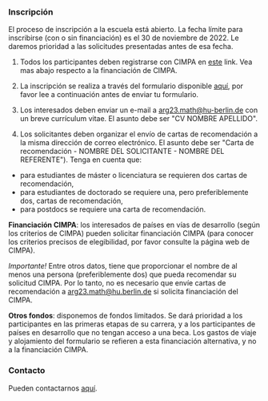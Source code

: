 ### Inscripción

El proceso de inscripción a la escuela está abierto. La fecha límite para inscribirse (con o sin financiación) es el 30 de noviembre de 2022. Le daremos prioridad a las solicitudes presentadas antes de esa fecha.

1. Todos los participantes deben registrarse con CIMPA en [este](https://www.cimpa.info/en/node/40) link. Vea mas abajo respecto a la financiación de CIMPA.

2. La inscripción se realiza a través del formulario disponible [aquí](https://docs.google.com/forms/d/e/1FAIpQLSeR5r20V8rkBqHPn-UCq84lHLKLs95B_ectIom3mQth-QqxaQ/viewform), por favor lee a continuación antes de enviar tu formulario. 

3.  Los interesados deben enviar un e-mail a arg23.math@hu-berlin.de con un breve currículum vitae. El asunto debe ser "CV NOMBRE APELLIDO".

4. Los solicitantes deben organizar el envío de cartas de recomendación a la misma dirección de correo electrónico. El asunto debe ser "Carta de recomendación - NOMBRE DEL SOLICITANTE - NOMBRE DEL REFERENTE"). Tenga en cuenta que:

  - para estudiantes de máster o licenciatura se requieren dos cartas de recomendación,
  - para estudiantes de doctorado se requiere una, pero preferiblemente dos, cartas de recomendación,
  - para postdocs se requiere una carta de recomendación.

**Financiación CIMPA**: los interesados de países en vías de desarrollo (según los criterios de CIMPA) pueden solicitar financiación CIMPA (para conocer los criterios precisos de elegibilidad, por favor consulte la página web de CIMPA).  

*Importante!* Entre otros datos, tiene que proporcionar el nombre de al menos una persona (preferiblemente dos) que pueda recomendar su solicitud CIMPA. Por lo tanto, no es necesario que envíe cartas de recomendación a arg23.math@hu.berlin.de si solicita financiación del CIMPA.

**Otros fondos**: disponemos de fondos limitados. Se dará prioridad a los participantes en las primeras etapas de su carrera, y a los participantes de países en desarrollo que no tengan acceso a una beca. Los gastos de viaje y alojamiento del formulario se refieren a esta financiación alternativa, y no a la financiación CIMPA.

### Contacto

Pueden contactarnos [aquí](mailto:arg23.math@hu-berlin.de).
